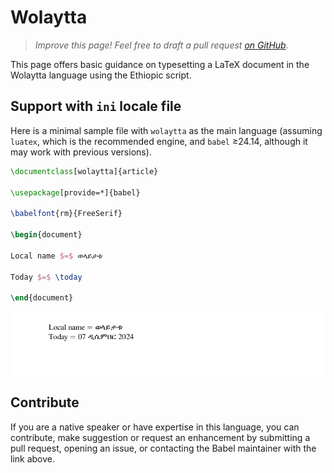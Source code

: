 # Wolaytta

<blockquote>
  <p><em>Improve this page! Feel free to draft a pull request <a href="https://github.com/latex3/babel/tree/docs/docs">on GitHub</a>.</em></p>
</blockquote>

This page offers basic guidance on typesetting a LaTeX document in the
Wolaytta language using the Ethiopic script.

## Support with `ini` locale file

Here is a minimal sample file with `wolaytta` as the main language
(assuming `luatex`, which is the recommended engine, and `babel` ≥24.14,
although it may work with previous versions).

```tex
\documentclass[wolaytta]{article}

\usepackage[provide=*]{babel}

\babelfont{rm}{FreeSerif}

\begin{document}

Local name $=$ ወላይታቱ

Today $=$ \today

\end{document}
```

![](../media/locale-wolaytta.png)

## Contribute

If you are a native speaker or have expertise in this language, you can
contribute, make suggestion or request an enhancement by submitting a
pull request, opening an issue, or contacting the Babel maintainer with
the link above.